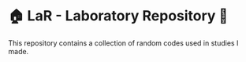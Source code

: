 # :house: LaR - Laboratory Repository :school:

This repository contains a collection of random codes used in studies I made.